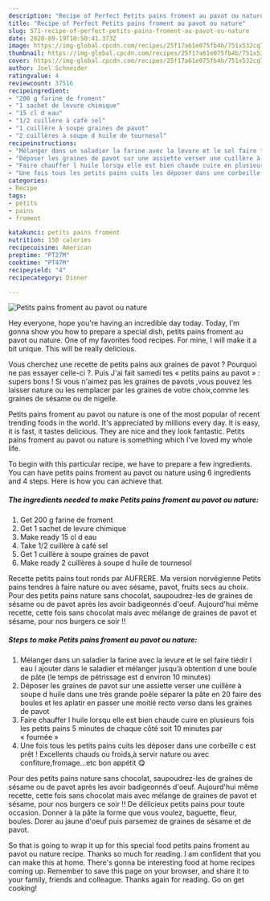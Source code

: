 ```yaml
---
description: "Recipe of Perfect Petits pains froment au pavot ou nature"
title: "Recipe of Perfect Petits pains froment au pavot ou nature"
slug: 571-recipe-of-perfect-petits-pains-froment-au-pavot-ou-nature
date: 2020-09-19T10:50:41.373Z
image: https://img-global.cpcdn.com/recipes/25f17a61e075fb4b/751x532cq70/petits-pains-froment-au-pavot-ou-nature-photo-principale-de-la-recette.jpg
thumbnail: https://img-global.cpcdn.com/recipes/25f17a61e075fb4b/751x532cq70/petits-pains-froment-au-pavot-ou-nature-photo-principale-de-la-recette.jpg
cover: https://img-global.cpcdn.com/recipes/25f17a61e075fb4b/751x532cq70/petits-pains-froment-au-pavot-ou-nature-photo-principale-de-la-recette.jpg
author: Joel Schneider
ratingvalue: 4
reviewcount: 37516
recipeingredient:
- "200 g farine de froment"
- "1 sachet de levure chimique"
- "15 cl d eau"
- "1/2 cuillère à café sel"
- "1 cuillère à soupe graines de pavot"
- "2 cuillères à soupe d huile de tournesol"
recipeinstructions:
- "Mélanger dans un saladier la farine avec la levure et le sel faire tiédir l eau l ajouter dans le saladier et mélanger jusqu’à obtention d une boule de pâte (le temps de pétrissage est d environ 10 minutes)"
- "Déposer les graines de pavot sur une assiette verser une cuillère à soupe d huile dans une très grande poêle séparer la pâte en 20 faire des boules et les aplatir en passer une moitié recto verso dans les graines de pavot"
- "Faire chauffer l huile lorsqu elle est bien chaude cuire en plusieurs fois les petits pains 5 minutes de chaque côté soit 10 minutes par « fournée »"
- "Une fois tous les petits pains cuits les déposer dans une corbeille c est prêt ! Excellents chauds ou froids,à servir nature ou avec confiture,fromage...etc bon appétit 😋"
categories:
- Recipe
tags:
- petits
- pains
- froment

katakunci: petits pains froment 
nutrition: 150 calories
recipecuisine: American
preptime: "PT27M"
cooktime: "PT47M"
recipeyield: "4"
recipecategory: Dinner

---
```



![Petits pains froment au pavot ou nature](https://img-global.cpcdn.com/recipes/25f17a61e075fb4b/751x532cq70/petits-pains-froment-au-pavot-ou-nature-photo-principale-de-la-recette.jpg)

Hey everyone, hope you're having an incredible day today. Today, I'm gonna show you how to prepare a special dish, petits pains froment au pavot ou nature. One of my favorites food recipes. For mine, I will make it a bit unique. This will be really delicious.

Vous cherchez une recette de petits pains aux graines de pavot ? Pourquoi ne pas essayer celle-ci ?. Puis J&#39;ai fait samedi tes « petits pains au pavot » : supers bons ! Si vous n&#39;aimez pas les graines de pavots ,vous pouvez les laisser nature ou les remplacer par les graines de votre choix,comme les graines de sésame ou de nigelle.

Petits pains froment au pavot ou nature is one of the most popular of recent trending foods in the world. It's appreciated by millions every day. It is easy, it is fast, it tastes delicious. They are nice and they look fantastic. Petits pains froment au pavot ou nature is something which I've loved my whole life.


To begin with this particular recipe, we have to prepare a few ingredients. You can have petits pains froment au pavot ou nature using 6 ingredients and 4 steps. Here is how you can achieve that.

<!--inarticleads1-->

##### The ingredients needed to make Petits pains froment au pavot ou nature:

1. Get 200 g farine de froment
1. Get 1 sachet de levure chimique
1. Make ready 15 cl d eau
1. Take 1/2 cuillère à café sel
1. Get 1 cuillère à soupe graines de pavot
1. Make ready 2 cuillères à soupe d huile de tournesol


Recette petits pains tout ronds par AUFRERE. Ma version norvégienne Petits pains tendres à faire nature ou avec sésame, pavot, fruits secs au choix. Pour des petits pains nature sans chocolat, saupoudrez-les de graines de sésame ou de pavot après les avoir badigeonnés d&#39;oeuf. Aujourd&#39;hui même recette, cette fois sans chocolat mais avec mélange de graines de pavot et sésame, pour nos burgers ce soir !! 

<!--inarticleads2-->

##### Steps to make Petits pains froment au pavot ou nature:

1. Mélanger dans un saladier la farine avec la levure et le sel faire tiédir l eau l ajouter dans le saladier et mélanger jusqu’à obtention d une boule de pâte (le temps de pétrissage est d environ 10 minutes)
1. Déposer les graines de pavot sur une assiette verser une cuillère à soupe d huile dans une très grande poêle séparer la pâte en 20 faire des boules et les aplatir en passer une moitié recto verso dans les graines de pavot
1. Faire chauffer l huile lorsqu elle est bien chaude cuire en plusieurs fois les petits pains 5 minutes de chaque côté soit 10 minutes par « fournée »
1. Une fois tous les petits pains cuits les déposer dans une corbeille c est prêt ! Excellents chauds ou froids,à servir nature ou avec confiture,fromage...etc bon appétit 😋


Pour des petits pains nature sans chocolat, saupoudrez-les de graines de sésame ou de pavot après les avoir badigeonnés d&#39;oeuf. Aujourd&#39;hui même recette, cette fois sans chocolat mais avec mélange de graines de pavot et sésame, pour nos burgers ce soir !! De délicieux petits pains pour toute occasion. Donner à la pâte la forme que vous voulez, baguette, fleur, boules. Dorer au jaune d&#39;oeuf puis parsemez de graines de sésame et de pavot. 

So that is going to wrap it up for this special food petits pains froment au pavot ou nature recipe. Thanks so much for reading. I am confident that you can make this at home. There's gonna be interesting food at home recipes coming up. Remember to save this page on your browser, and share it to your family, friends and colleague. Thanks again for reading. Go on get cooking!
